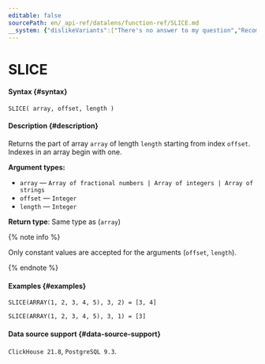 ```yaml
---
editable: false
sourcePath: en/_api-ref/datalens/function-ref/SLICE.md
__system: {"dislikeVariants":["There's no answer to my question","Recommendations aren't helpful","Content does not match the title","Other"]}
---
```


# SLICE



#### Syntax {#syntax}


```
SLICE( array, offset, length )
```

#### Description {#description}
Returns the part of array `array` of length `length` starting from index `offset`. Indexes in an array begin with one.

**Argument types:**
- `array` — `Array of fractional numbers | Array of integers | Array of strings`
- `offset` — `Integer`
- `length` — `Integer`


**Return type**: Same type as (`array`)

{% note info %}

Only constant values are accepted for the arguments (`offset`, `length`).

{% endnote %}


#### Examples {#examples}

```
SLICE(ARRAY(1, 2, 3, 4, 5), 3, 2) = [3, 4]
```

```
SLICE(ARRAY(1, 2, 3, 4, 5), 3, 1) = [3]
```


#### Data source support {#data-source-support}

`ClickHouse 21.8`, `PostgreSQL 9.3`.
